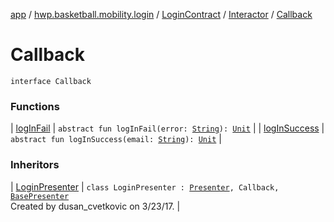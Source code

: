 [app](../../../../index.md) / [hwp.basketball.mobility.login](../../../index.md) / [LoginContract](../../index.md) / [Interactor](../index.md) / [Callback](.)

# Callback

`interface Callback`

### Functions

| [logInFail](log-in-fail.md) | `abstract fun logInFail(error: `[`String`](https://kotlinlang.org/api/latest/jvm/stdlib/kotlin/-string/index.html)`): `[`Unit`](https://kotlinlang.org/api/latest/jvm/stdlib/kotlin/-unit/index.html) |
| [logInSuccess](log-in-success.md) | `abstract fun logInSuccess(email: `[`String`](https://kotlinlang.org/api/latest/jvm/stdlib/kotlin/-string/index.html)`): `[`Unit`](https://kotlinlang.org/api/latest/jvm/stdlib/kotlin/-unit/index.html) |

### Inheritors

| [LoginPresenter](../../../-login-presenter/index.md) | `class LoginPresenter : `[`Presenter`](../../-presenter/index.md)`, Callback, `[`BasePresenter`](../../../../hwp.basketball.mobility/-base-presenter/index.md)<br>Created by dusan_cvetkovic on 3/23/17. |

